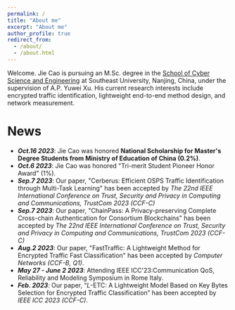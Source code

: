 ```yaml
---
permalink: /
title: "About me"
excerpt: "About me"
author_profile: true
redirect_from: 
  - /about/
  - /about.html
---
```


Welcome. Jie Cao is pursuing an M.Sc. degree in the [School of Cyber Science and Engineering](https://cyber.seu.edu.cn/) at Southeast University, Nanjing, China, under the supervision of A.P. Yuwei Xu. His current research interests include encrypted traffic identification, lightweight end-to-end method design, and network measurement.

# News
- ***Oct.16 2023***: Jie Cao was honored **National Scholarship for Master's Degree Students from Ministry of Education of China (0.2%)**.
- ***Oct.6 2023***: Jie Cao was honored "Tri-merit Student Pioneer Honor Award" (1%).
- ***Sep.7 2023***: Our paper, "Cerberus: Efficient OSPS Traffic Identification through Multi-Task Learning" has been accepted by *The 22nd IEEE International Conference on Trust, Security and Privacy in Computing and Communications, TrustCom 2023 (CCF-C)*
- ***Sep.7 2023***: Our paper, "ChainPass: A Privacy-preserving Complete Cross-chain Authentication for Consortium Blockchains" has been accepted by *The 22nd IEEE International Conference on Trust, Security and Privacy in Computing and Communications, TrustCom 2023 (CCF-C)*
- ***Aug.2 2023***: Our paper, "FastTraffic: A Lightweight Method for Encrypted Traffic Fast Classification" has been accepted by *Computer Networks (CCF-B, Q1)*.
- ***May 27 - June 2 2023***: Attending IEEE ICC'23:Communication QoS, Reliability and Modeling Symposium in Rome Italy.
- ***Feb. 2023***: Our paper, “$L$-ETC: A Lightweight Model Based on Key Bytes Selection for Encrypted Traffic Classification” has been accepted by *IEEE ICC 2023 (CCF-C)*.
